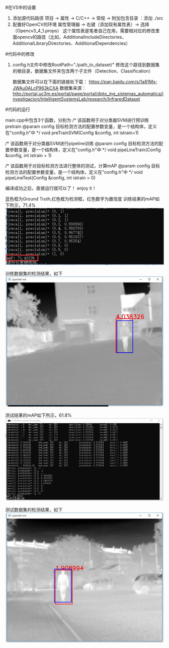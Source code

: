 #在VS中的设置
1. 添加源代码路径
   项目 -> 属性 -> C/C++ -> 常规 -> 附加包含目录 ：添加 ./src
2. 配置好OpenCV的环境
   属性管理器 -> 右键（添加现有属性表）-> 选择（Opencv3_4_1.props）
   这个属性表是笔者自己在用，需要相对应的修改里面opencv的路径（比如，AdditionalIncludeDirectories、AdditionalLibraryDirectories、AdditionalDependencies）
   
   
#代码中的修改
1. config.h文件中修改RootPath="./path_to_dataset/"
   修改这个路径到数据集的根目录，数据集文件夹包含两个子文件（Detection、Classification）
   
   数据集文件可以在下面的链接处下载：
   https://pan.baidu.com/s/1a81Mx-JWAu0ALcP963kCXA
   数据集来源：http://portal.uc3m.es/portal/page/portal/dpto_ing_sistemas_automatica/investigacion/IntelligentSystemsLab/research/InfraredDataset


#代码的运行

main.cpp中包含3个函数，分别为
/*
该函数用于对分类器SVM进行预训练pretrain
@param config 目标检测方法的配置参数变量，是一个结构体，定义在"config.h"中
*/
void preTrainSVM(Config &config, int istrain=1)
 
/*
该函数用于对分类器SVM进行pipeline训练
@param config 目标检测方法的配置参数变量，是一个结构体，定义在"config.h"中
*/
void pipeLineTrain(Config &config, int istrain = 1)
   
 /*
该函数用于对目标检测方法进行整体的测试，计算mAP
@param config 目标检测方法的配置参数变量，是一个结构体，定义在"config.h"中
*/
void pipeLineTest(Config &config, int istrain = 0)

编译成功之后，直接运行就可以了！
enjoy it！

蓝色框为Ground Truth,红色框为检测框，红色数字为置信度
训练结果的mAP如下所示，71.4%
![](https://github.com/LeonJinC/SS-HOG-SVM-NMS/blob/master/traindataset_mAP.jpg)

训练数据集的检测结果，如下
![](https://github.com/LeonJinC/SS-HOG-SVM-NMS/blob/master/train_detection.jpg)

测试结果的mAP如下所示，61.8%
![](https://github.com/LeonJinC/SS-HOG-SVM-NMS/blob/master/testdataset_mAP.jpg)

测试数据集的检测结果，如下
![](https://github.com/LeonJinC/SS-HOG-SVM-NMS/blob/master/test_detection.jpg)
